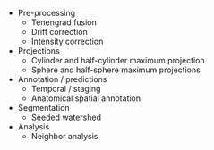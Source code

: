 * Pre-processing
  * Tenengrad fusion
  * Drift correction
  * Intensity correction
* Projections
  * Cylinder and half-cylinder maximum projection
  * Sphere and half-sphere maximum projections
* Annotation / predictions
  * Temporal / staging
  * Anatomical spatial annotation
* Segmentation
  * Seeded watershed
* Analysis
  * Neighbor analysis